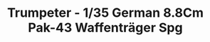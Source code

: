 ---
layout: product
title: "Trumpeter - 1/35 German 8.8Cm Pak-43 Waffenträger Spg"
price: "5000" 
desc: "N/A"
img_path: "/assets/img/TRU05550.jpg"
brand: "N/A"
available: false
special_offer: false
new: false
soon: false
cat: "010000"
subcat: "013400"
subsubcat: "0N/A"
sifra: "TRU05550"
---